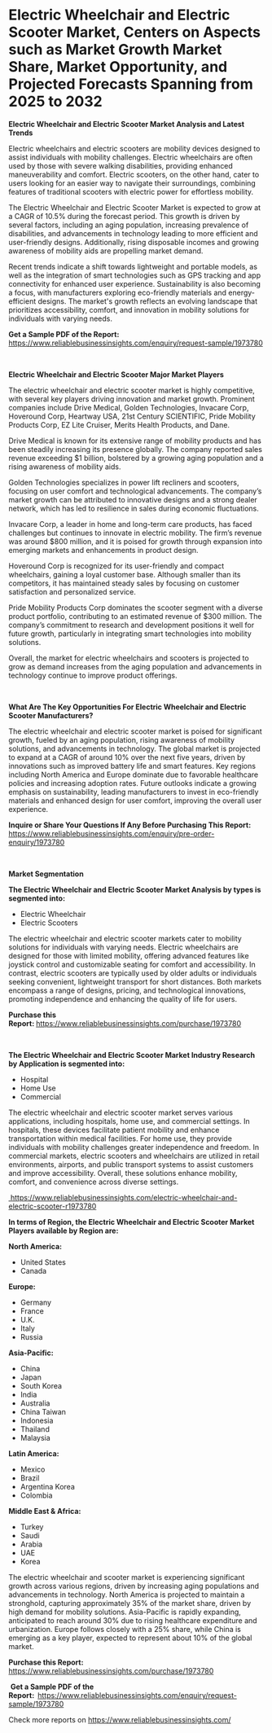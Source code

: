 <p><h1>Electric Wheelchair and Electric Scooter Market, Centers on Aspects such as Market Growth Market Share, Market Opportunity, and Projected Forecasts Spanning from 2025 to 2032</h1></p><p><strong>Electric Wheelchair and Electric Scooter Market Analysis and Latest Trends</strong></p>
<p><p>Electric wheelchairs and electric scooters are mobility devices designed to assist individuals with mobility challenges. Electric wheelchairs are often used by those with severe walking disabilities, providing enhanced maneuverability and comfort. Electric scooters, on the other hand, cater to users looking for an easier way to navigate their surroundings, combining features of traditional scooters with electric power for effortless mobility.</p><p>The Electric Wheelchair and Electric Scooter Market is expected to grow at a CAGR of 10.5% during the forecast period. This growth is driven by several factors, including an aging population, increasing prevalence of disabilities, and advancements in technology leading to more efficient and user-friendly designs. Additionally, rising disposable incomes and growing awareness of mobility aids are propelling market demand.</p><p>Recent trends indicate a shift towards lightweight and portable models, as well as the integration of smart technologies such as GPS tracking and app connectivity for enhanced user experience. Sustainability is also becoming a focus, with manufacturers exploring eco-friendly materials and energy-efficient designs. The market's growth reflects an evolving landscape that prioritizes accessibility, comfort, and innovation in mobility solutions for individuals with varying needs.</p></p>
<p><strong>Get a Sample PDF of the Report:&nbsp;</strong> <a href="https://www.reliablebusinessinsights.com/enquiry/request-sample/1973780?utm_campaign=63&utm_medium=2&utm_source=Github&utm_content=ia&utm_term=01032025&utm_id=electric-wheelchair-and-electric-scooter">https://www.reliablebusinessinsights.com/enquiry/request-sample/1973780</a></p>
<p>&nbsp;</p>
<p><strong>Electric Wheelchair and Electric Scooter Major Market Players</strong></p>
<p><p>The electric wheelchair and electric scooter market is highly competitive, with several key players driving innovation and market growth. Prominent companies include Drive Medical, Golden Technologies, Invacare Corp, Hoveround Corp, Heartway USA, 21st Century SCIENTIFIC, Pride Mobility Products Corp, EZ Lite Cruiser, Merits Health Products, and Dane.</p><p>Drive Medical is known for its extensive range of mobility products and has been steadily increasing its presence globally. The company reported sales revenue exceeding $1 billion, bolstered by a growing aging population and a rising awareness of mobility aids.</p><p>Golden Technologies specializes in power lift recliners and scooters, focusing on user comfort and technological advancements. The company’s market growth can be attributed to innovative designs and a strong dealer network, which has led to resilience in sales during economic fluctuations.</p><p>Invacare Corp, a leader in home and long-term care products, has faced challenges but continues to innovate in electric mobility. The firm’s revenue was around $800 million, and it is poised for growth through expansion into emerging markets and enhancements in product design.</p><p>Hoveround Corp is recognized for its user-friendly and compact wheelchairs, gaining a loyal customer base. Although smaller than its competitors, it has maintained steady sales by focusing on customer satisfaction and personalized service.</p><p>Pride Mobility Products Corp dominates the scooter segment with a diverse product portfolio, contributing to an estimated revenue of $300 million. The company’s commitment to research and development positions it well for future growth, particularly in integrating smart technologies into mobility solutions.</p><p>Overall, the market for electric wheelchairs and scooters is projected to grow as demand increases from the aging population and advancements in technology continue to improve product offerings.</p></p>
<p>&nbsp;</p>
<p><strong>What Are The Key Opportunities For Electric Wheelchair and Electric Scooter Manufacturers?</strong></p>
<p><p>The electric wheelchair and electric scooter market is poised for significant growth, fueled by an aging population, rising awareness of mobility solutions, and advancements in technology. The global market is projected to expand at a CAGR of around 10% over the next five years, driven by innovations such as improved battery life and smart features. Key regions including North America and Europe dominate due to favorable healthcare policies and increasing adoption rates. Future outlooks indicate a growing emphasis on sustainability, leading manufacturers to invest in eco-friendly materials and enhanced design for user comfort, improving the overall user experience.</p></p>
<p><strong>Inquire or Share Your Questions If Any Before Purchasing This Report:</strong> <a href="https://www.reliablebusinessinsights.com/enquiry/pre-order-enquiry/1973780?utm_campaign=63&utm_medium=2&utm_source=Github&utm_content=ia&utm_term=01032025&utm_id=electric-wheelchair-and-electric-scooter">https://www.reliablebusinessinsights.com/enquiry/pre-order-enquiry/1973780</a></p>
<p>&nbsp;</p>
<p><strong>Market Segmentation</strong></p>
<p><strong>The Electric Wheelchair and Electric Scooter Market Analysis by types is segmented into:</strong></p>
<p><ul><li>Electric Wheelchair</li><li>Electric Scooters</li></ul></p>
<p><p>The electric wheelchair and electric scooter markets cater to mobility solutions for individuals with varying needs. Electric wheelchairs are designed for those with limited mobility, offering advanced features like joystick control and customizable seating for comfort and accessibility. In contrast, electric scooters are typically used by older adults or individuals seeking convenient, lightweight transport for short distances. Both markets encompass a range of designs, pricing, and technological innovations, promoting independence and enhancing the quality of life for users.</p></p>
<p><strong>Purchase this Report:&nbsp;</strong><a href="https://www.reliablebusinessinsights.com/purchase/1973780?utm_campaign=63&utm_medium=2&utm_source=Github&utm_content=ia&utm_term=01032025&utm_id=electric-wheelchair-and-electric-scooter">https://www.reliablebusinessinsights.com/purchase/1973780</a></p>
<p>&nbsp;</p>
<p><strong>The Electric Wheelchair and Electric Scooter Market Industry Research by Application is segmented into:</strong></p>
<p><ul><li>Hospital</li><li>Home Use</li><li>Commercial</li></ul></p>
<p><p>The electric wheelchair and electric scooter market serves various applications, including hospitals, home use, and commercial settings. In hospitals, these devices facilitate patient mobility and enhance transportation within medical facilities. For home use, they provide individuals with mobility challenges greater independence and freedom. In commercial markets, electric scooters and wheelchairs are utilized in retail environments, airports, and public transport systems to assist customers and improve accessibility. Overall, these solutions enhance mobility, comfort, and convenience across diverse settings.</p></p>
<p><a href="https://www.reliablebusinessinsights.com/electric-wheelchair-and-electric-scooter-r1973780?utm_campaign=63&utm_medium=2&utm_source=Github&utm_content=ia&utm_term=01032025&utm_id=electric-wheelchair-and-electric-scooter">&nbsp;https://www.reliablebusinessinsights.com/electric-wheelchair-and-electric-scooter-r1973780</a></p>
<p><strong>In terms of Region, the Electric Wheelchair and Electric Scooter Market Players available by Region are:</strong></p>
<p>
    <p> <strong> North America: </strong>
        <ul>
            <li>United States</li>
            <li>Canada</li>
        </ul>
        </p> 
    <p> <strong> Europe: </strong>
        <ul>
            <li>Germany</li>
            <li>France</li>
            <li>U.K.</li>
            <li>Italy</li>
            <li>Russia</li>
        </ul>
        </p> 
    <p> <strong> Asia-Pacific: </strong>
        <ul>
            <li>China</li>
            <li>Japan</li>
            <li>South Korea</li>
            <li>India</li>
            <li>Australia</li>
            <li>China Taiwan</li>
            <li>Indonesia</li>
            <li>Thailand</li>
            <li>Malaysia</li>
        </ul>
        </p> 
    <p> <strong> Latin America: </strong>
        <ul>
            <li>Mexico</li>
            <li>Brazil</li>
            <li>Argentina Korea</li>
            <li>Colombia</li>
        </ul>
        </p> 
    <p> <strong> Middle East & Africa: </strong>
        <ul>
            <li>Turkey</li>
            <li>Saudi</li>
            <li>Arabia</li>
            <li>UAE</li>
            <li>Korea</li>
        </ul>
    </p>
    </p>
<p><p>The electric wheelchair and scooter market is experiencing significant growth across various regions, driven by increasing aging populations and advancements in technology. North America is projected to maintain a stronghold, capturing approximately 35% of the market share, driven by high demand for mobility solutions. Asia-Pacific is rapidly expanding, anticipated to reach around 30% due to rising healthcare expenditure and urbanization. Europe follows closely with a 25% share, while China is emerging as a key player, expected to represent about 10% of the global market.</p></p>
<p><strong>Purchase this Report: </strong><a href="https://www.reliablebusinessinsights.com/purchase/1973780?utm_campaign=63&utm_medium=2&utm_source=Github&utm_content=ia&utm_term=01032025&utm_id=electric-wheelchair-and-electric-scooter">https://www.reliablebusinessinsights.com/purchase/1973780</a></p>
<p>&nbsp;<strong>Get a Sample PDF of the Report:&nbsp;&nbsp;</strong><a href="https://www.reliablebusinessinsights.com/enquiry/request-sample/1973780?utm_campaign=63&utm_medium=2&utm_source=Github&utm_content=ia&utm_term=01032025&utm_id=electric-wheelchair-and-electric-scooter">https://www.reliablebusinessinsights.com/enquiry/request-sample/1973780</a></p>
<p><strong></strong></p>
<p>Check more reports on <a href="https://www.reliablebusinessinsights.com/?utm_campaign=63&utm_medium=2&utm_source=Github&utm_content=ia&utm_term=01032025&utm_id=electric-wheelchair-and-electric-scooter">https://www.reliablebusinessinsights.com/</a></p>